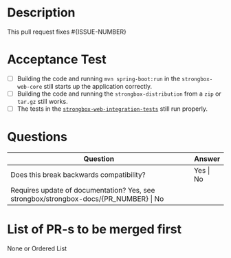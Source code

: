 # Description

This pull request fixes #{ISSUE-NUMBER}

# Acceptance Test

* [ ] Building the code and running `mvn spring-boot:run` in the `strongbox-web-core` still starts up the application correctly.
* [ ] Building the code and running the `strongbox-distribution` from a `zip` or `tar.gz` still works.
* [ ] The tests in the [`strongbox-web-integration-tests`](https://github.com/strongbox/strongbox-web-integration-tests/) still run properly.

# Questions

| Question | Answer  |
| -------- | ------- |
| Does this break backwards compatibility? | Yes \| No |
| Requires update of documentation? Yes, see strongbox/strongbox-docs/{PR_NUMBER} \| No |  

# List of PR-s to be merged first
<!-- 
Sometimes there are other PRs which need to be merged before this one due to 
the hierarchy of the project. If that's the case, please list them in the correct order, i.e.:
 1. strongbox/strongbox-parent#1234
 2. strongbox/strongbox-db#1234
-->

None or Ordered List

